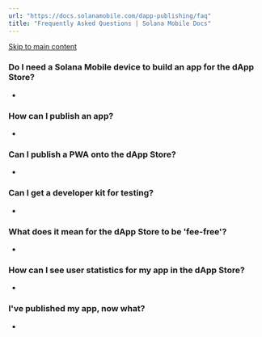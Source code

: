 ```yaml
---
url: "https://docs.solanamobile.com/dapp-publishing/faq"
title: "Frequently Asked Questions | Solana Mobile Docs"
---
```


[Skip to main content](https://docs.solanamobile.com/dapp-publishing/faq#__docusaurus_skipToContent_fallback)

### Do I need a Solana Mobile device to build an app for the dApp Store?

+

### How can I publish an app?

+

### Can I publish a PWA onto the dApp Store?

+

### Can I get a developer kit for testing?

+

### What does it mean for the dApp Store to be 'fee-free'?

+

### How can I see user statistics for my app in the dApp Store?

+

### I've published my app, now what?

+
